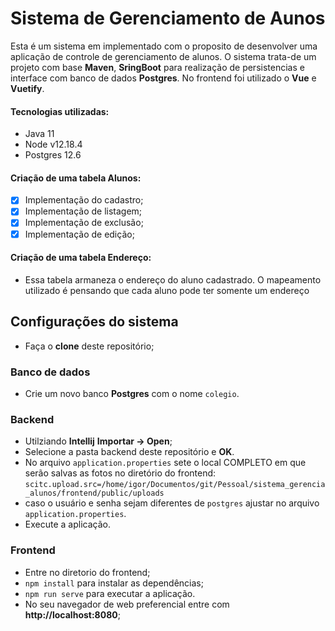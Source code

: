 # Sistema de Gerenciamento de Aunos

Esta é um sistema em implementado com o proposito de desenvolver uma aplicação de controle de gerenciamento de alunos. O sistema trata-de um projeto com base **Maven**, **SringBoot** para realização de persistencias e interface com banco de dados **Postgres**. No frontend foi utilizado o **Vue** e **Vuetify**.

#### Tecnologias utilizadas:
- Java 11
- Node v12.18.4
- Postgres 12.6

#### Criação de uma tabela Alunos:
- [x] Implementação do cadastro;
- [x] Implementação de listagem;
- [x] Implementação de exclusão;
- [x] Implementação de edição;

#### Criação de uma tabela Endereço:
- Essa tabela armaneza o endereço do aluno cadastrado. O mapeamento utilizado é pensando que cada aluno pode ter somente um endereço

## Configurações do sistema
- Faça o **clone** deste repositório;

### Banco de dados
- Crie um novo banco **Postgres** com o nome `colegio`.
### Backend
- Utilziando **Intellij**
**Importar -> Open**;
- Selecione a pasta backend deste repositório e **OK**.
- No arquivo `application.properties` sete o local COMPLETO em que serão salvas as fotos no diretório do frontend:
`scitc.upload.src=/home/igor/Documentos/git/Pessoal/sistema_gerencia_alunos/frontend/public/uploads`
- caso o usuário e senha sejam diferentes de `postgres` ajustar no arquivo `application.properties`.
- Execute a aplicação.

### Frontend
- Entre no diretorio do frontend;
- ```npm install``` para instalar as dependências;
- ```npm run serve``` para executar a aplicação.
- No seu navegador de web preferencial entre com **http://localhost:8080**;
